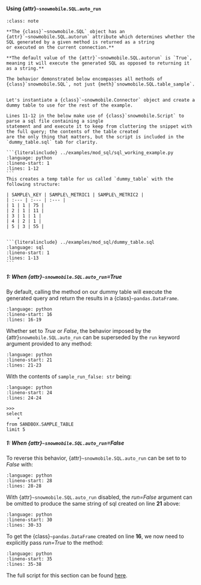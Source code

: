 #### Using {attr}`~snowmobile.SQL.auto_run`

```{admonition} Section Take-Away
:class: note

**The {class}`~snowmobile.SQL` object has an {attr}`~snowmobile.SQL.autorun` attribute which determines whether the SQL generated by a given method is returned as a string
or executed on the current connection.** 

**The default value of the {attr}`~snowmobile.SQL.autorun` is `True`, meaning it will execute the generated SQL as opposed to returning it as a string.**

The behavior demonstrated below encompasses all methods of {class}`snowmobile.SQL`, not just {meth}`snowmobile.SQL.table_sample`.
```

````{tabbed} Setup

Let's instantiate a {class}`~snowmobile.Connector` object and create a dummy table to use for the rest of the example. 

Lines 11-12 in the below make use of {class}`snowmobile.Script` to parse a sql file containing a single 
statement and and execute it to keep from cluttering the snippet with the full query; the contents of the table created 
are the only thing that matters, but the script is included in the `dummy_table.sql` tab for clarity.

```{literalinclude} ../examples/mod_sql/sql_working_example.py
:language: python
:lineno-start: 1
:lines: 1-12
```
This creates a temp table for us called `dummy_table` with the following structure:

| SAMPLE\_KEY | SAMPLE\_METRIC1 | SAMPLE\_METRIC2 |
| :--- | :--- | :--- |
| 1 | 1 | 75 |
| 2 | 1 | 11 |
| 3 | 1 | 1 |
| 4 | 2 | 1 |
| 5 | 3 | 55 |
````

````{tabbed} dummy_table.sql

```{literalinclude} ../examples/mod_sql/dummy_table.sql
:language: sql
:lineno-start: 1
:lines: 1-13
```

````

##### 1: When {attr}`~snowmobile.SQL.auto_run`=*True*

By default, calling the  method on our dummy table will execute the generated query
and return the results in a {class}`~pandas.DataFrame`.
```{literalinclude} ../examples/mod_sql/sql_working_example.py
:language: python
:lineno-start: 16
:lines: 16-19
```

Whether set to *True* or *False*, the behavior imposed by the {attr}`snowmobile.SQL.auto_run` can be superseded by the `run` keyword argument provided
to any method:
```{literalinclude} ../examples/mod_sql/sql_working_example.py
:language: python
:lineno-start: 21
:lines: 21-23
```

With the contents of `sample_run_false: str` being:
```{literalinclude} ../examples/mod_sql/sql_working_example.py
:language: python
:lineno-start: 24
:lines: 24-24
```

    >>>
    select
        *
    from SANDBOX.SAMPLE_TABLE
    limit 5

##### 1: When {attr}`~snowmobile.SQL.auto_run`=*False*

To reverse this behavior, {attr}`~snowmobile.SQL.auto_run` can be set to to *False* with:
```{literalinclude} ../examples/mod_sql/sql_working_example.py
:language: python
:lineno-start: 28
:lines: 28-28
```

With {attr}`~snowmobile.SQL.auto_run` disabled, the *run=False* argument can be omitted to produce the same string of sql created on line **21** above:
```{literalinclude} ../examples/mod_sql/sql_working_example.py
:language: python
:lineno-start: 30
:lines: 30-33
```

To get the {class}`~pandas.DataFrame` created on line **16**, we now need to explicitly pass *run=True* to the method:

```{literalinclude} ../examples/mod_sql/sql_working_example.py
:language: python
:lineno-start: 35
:lines: 35-38
```

The full script for this section can be found [here](../snippets.md#sql_working_examplepy).
